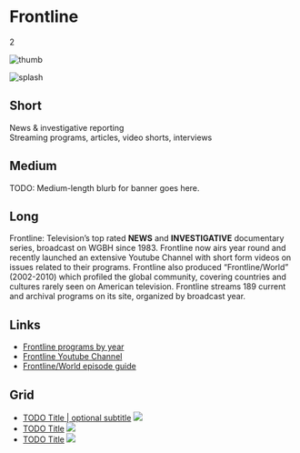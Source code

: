 # Frontline

2

![thumb](http://placehold.it/348x196)

![splash](https://s3.amazonaws.com/wgbhstocksales.org/content/collections/frontline/frontline_collection_main_770x433.png)

## Short

News & investigative reporting<br/>
Streaming programs, articles, video shorts, interviews

## Medium

TODO: Medium-length blurb for banner goes here.

## Long

Frontline: Television’s top rated **NEWS** and **INVESTIGATIVE** documentary series, 
broadcast on WGBH since 1983.   Frontline now airs year round and recently 
launched an extensive Youtube Channel with short form videos on issues related 
to their programs.   Frontline also produced “Frontline/World” (2002-2010) 
which profiled the global community, covering countries and cultures rarely 
seen on American television.  Frontline streams 189 current and archival 
programs on its site, organized by broadcast year. 

## Links

- [Frontline programs by year](http://www.pbs.org/wgbh/pages/frontline/programs/)
- [Frontline Youtube Channel](https://www.youtube.com/user/PBSfrontline)
- [Frontline/World episode guide](http://www.pbs.org/frontlineworld/about/episodeguide.html)

## Grid

- [TODO Title | optional subtitle](/TODO) ![](http://placehold.it/348x196)
- [TODO Title](/TODO) ![](http://placehold.it/348x196)
- [TODO Title](/TODO) ![](http://placehold.it/348x196)
